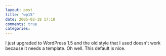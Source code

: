 ```yaml
---
layout: post
title: "wp15"
date: 2005-02-18 17:10
comments: true
categories: 
---
```

I just upgraded to WordPress 1.5 and the old style that I used doesn't work because it needs a template.  Oh well.  This default is nice.
